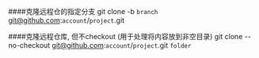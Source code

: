 ####克隆远程仓的指定分支
git clone -b `branch` git@github.com:`account`/`project`.git

####克隆远程仓库, 但不checkout (用于处理将内容放到非空目录)
git clone --no-checkout git@github.com:`account`/`project`.git `folder`
